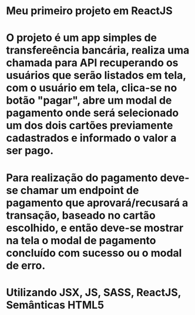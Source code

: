 # Meu primeiro projeto em ReactJS
# O projeto é um app simples de transfereência bancária, realiza uma chamada para API recuperando os usuários que serão listados em tela, com o usuário em tela, clica-se no botão "pagar", abre um modal de pagamento onde será selecionado um dos dois cartões previamente cadastrados e informado o valor a ser pago.
# Para realização do pagamento deve-se chamar um endpoint de pagamento que aprovará/recusará a transação, baseado no cartão escolhido, e então deve-se mostrar na tela o modal de pagamento concluído com sucesso ou o modal de erro.
#
# Utilizando JSX, JS, SASS, ReactJS, Semânticas HTML5

